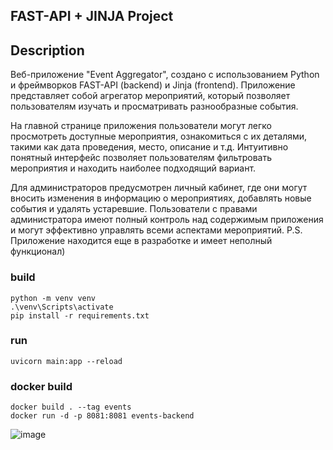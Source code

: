 ## FAST-API + JINJA Project
## Description
Веб-приложение "Event Aggregator", создано с использованием Python и фреймворков FAST-API (backend) и Jinja (frontend). Приложение представляет собой агрегатор мероприятий, который позволяет пользователям изучать и просматривать разнообразные события.

На главной странице приложения пользователи могут легко просмотреть доступные мероприятия, ознакомиться с их деталями, такими как дата проведения, место, описание и т.д. Интуитивно понятный интерфейс позволяет пользователям фильтровать мероприятия и находить наиболее подходящий вариант.

Для администраторов предусмотрен личный кабинет, где они могут вносить изменения в информацию о мероприятиях, добавлять новые события и удалять устаревшие. Пользователи с правами администратора имеют полный контроль над содержимым приложения и могут эффективно управлять всеми аспектами мероприятий.
P.S. Приложение находится еще в разработке и имеет неполный функционал)
### build
```
python -m venv venv
.\venv\Scripts\activate
pip install -r requirements.txt
```
### run
```
uvicorn main:app --reload
```
### docker build
```
docker build . --tag events
docker run -d -p 8081:8081 events-backend
```
![image](https://github.com/MontelnV/events_aggregator_web-app/assets/139653630/09464406-c205-4b6d-b3d8-e3e568bb7f3a)

